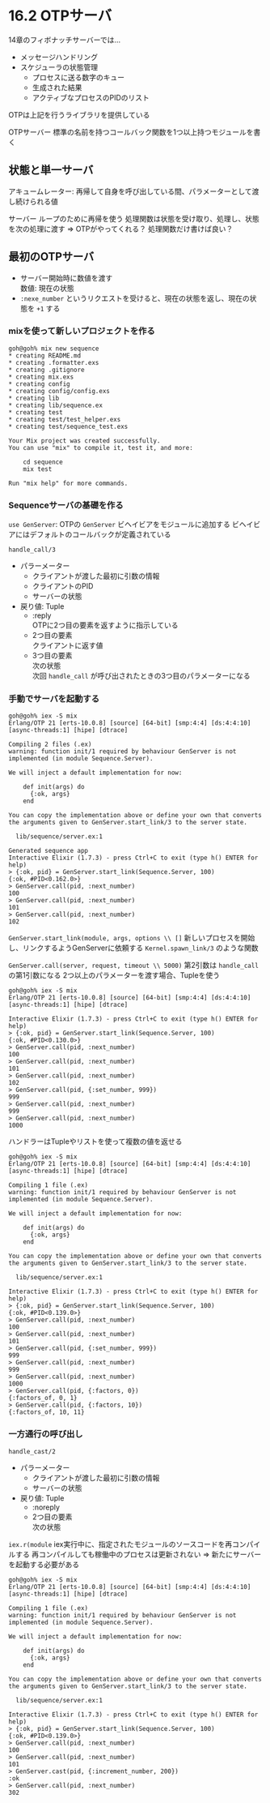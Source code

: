 # 16.2 OTPサーバ

14章のフィボナッチサーバーでは…
- メッセージハンドリング
- スケジューラの状態管理
    - プロセスに送る数字のキュー
    - 生成された結果
    - アクティブなプロセスのPIDのリスト

OTPは上記を行うライブラリを提供している

OTPサーバー
標準の名前を持つコールバック関数を1つ以上持つモジュールを書く

## 状態と単一サーバ

アキュームレーター: 再帰して自身を呼び出している間、パラメーターとして渡し続けられる値

サーバー
ループのために再帰を使う
処理関数は状態を受け取り、処理し、状態を次の処理に渡す
=>
OTPがやってくれる？
処理関数だけ書けば良い？

## 最初のOTPサーバ

- サーバー開始時に数値を渡す  
    数値: 現在の状態
- `:nexe_number` というリクエストを受けると、現在の状態を返し、現在の状態を `+1` する

### mixを使って新しいプロジェクトを作る

```
goh@goh% mix new sequence
* creating README.md
* creating .formatter.exs
* creating .gitignore
* creating mix.exs
* creating config
* creating config/config.exs
* creating lib
* creating lib/sequence.ex
* creating test
* creating test/test_helper.exs
* creating test/sequence_test.exs

Your Mix project was created successfully.
You can use "mix" to compile it, test it, and more:

    cd sequence
    mix test

Run "mix help" for more commands.
```

### Sequenceサーバの基礎を作る

`use GenServer`:
OTPの `GenServer` ビヘイビアをモジュールに追加する
ビヘイビアにはデフォルトのコールバックが定義されている

`handle_call/3`
- パラーメーター
    - クライアントが渡した最初に引数の情報
    - クライアントのPID
    - サーバーの状態
- 戻り値: Tuple
    - :reply  
        OTPに2つ目の要素を返すように指示している
    - 2つ目の要素  
        クライアントに返す値
    - 3つ目の要素  
        次の状態  
        次回 `handle_call` が呼び出されたときの3つ目のパラメーターになる

### 手動でサーバを起動する

```
goh@goh% iex -S mix
Erlang/OTP 21 [erts-10.0.8] [source] [64-bit] [smp:4:4] [ds:4:4:10] [async-threads:1] [hipe] [dtrace]

Compiling 2 files (.ex)
warning: function init/1 required by behaviour GenServer is not implemented (in module Sequence.Server).

We will inject a default implementation for now:

    def init(args) do
      {:ok, args}
    end

You can copy the implementation above or define your own that converts the arguments given to GenServer.start_link/3 to the server state.

  lib/sequence/server.ex:1

Generated sequence app
Interactive Elixir (1.7.3) - press Ctrl+C to exit (type h() ENTER for help)
> {:ok, pid} = GenServer.start_link(Sequence.Server, 100)
{:ok, #PID<0.162.0>}
> GenServer.call(pid, :next_number)
100
> GenServer.call(pid, :next_number)
101
> GenServer.call(pid, :next_number)
102
```

`GenServer.start_link(module, args, options \\ []`
新しいプロセスを開始し、リンクするようGenServerに依頼する
`Kernel.spawn_link/3` のような関数

`GenServer.call(server, request, timeout \\ 5000)`
第2引数は `handle_call` の第1引数になる
2つ以上のパラメーターを渡す場合、Tupleを使う

```
goh@goh% iex -S mix
Erlang/OTP 21 [erts-10.0.8] [source] [64-bit] [smp:4:4] [ds:4:4:10] [async-threads:1] [hipe] [dtrace]

Interactive Elixir (1.7.3) - press Ctrl+C to exit (type h() ENTER for help)
> {:ok, pid} = GenServer.start_link(Sequence.Server, 100)
{:ok, #PID<0.130.0>}
> GenServer.call(pid, :next_number)
100
> GenServer.call(pid, :next_number)
101
> GenServer.call(pid, :next_number)
102
> GenServer.call(pid, {:set_number, 999})
999
> GenServer.call(pid, :next_number)
999
> GenServer.call(pid, :next_number)
1000
```

ハンドラーはTupleやリストを使って複数の値を返せる

```
goh@goh% iex -S mix
Erlang/OTP 21 [erts-10.0.8] [source] [64-bit] [smp:4:4] [ds:4:4:10] [async-threads:1] [hipe] [dtrace]

Compiling 1 file (.ex)
warning: function init/1 required by behaviour GenServer is not implemented (in module Sequence.Server).

We will inject a default implementation for now:

    def init(args) do
      {:ok, args}
    end

You can copy the implementation above or define your own that converts the arguments given to GenServer.start_link/3 to the server state.

  lib/sequence/server.ex:1

Interactive Elixir (1.7.3) - press Ctrl+C to exit (type h() ENTER for help)
> {:ok, pid} = GenServer.start_link(Sequence.Server, 100)
{:ok, #PID<0.139.0>}
> GenServer.call(pid, :next_number)
100
> GenServer.call(pid, :next_number)
101
> GenServer.call(pid, {:set_number, 999})
999
> GenServer.call(pid, :next_number)
999
> GenServer.call(pid, :next_number)
1000
> GenServer.call(pid, {:factors, 0})
{:factors_of, 0, 1}
> GenServer.call(pid, {:factors, 10})
{:factors_of, 10, 11}
```

### 一方通行の呼び出し

`handle_cast/2`
- パラーメーター
    - クライアントが渡した最初に引数の情報
    - サーバーの状態
- 戻り値: Tuple
    - :noreply
    - 2つ目の要素  
        次の状態

`iex.r(module`
iex実行中に、指定されたモジュールのソースコードを再コンパイルする
再コンパイルしても稼働中のプロセスは更新されない
=>
新たにサーバーを起動する必要がある

```
goh@goh% iex -S mix
Erlang/OTP 21 [erts-10.0.8] [source] [64-bit] [smp:4:4] [ds:4:4:10] [async-threads:1] [hipe] [dtrace]

Compiling 1 file (.ex)
warning: function init/1 required by behaviour GenServer is not implemented (in module Sequence.Server).

We will inject a default implementation for now:

    def init(args) do
      {:ok, args}
    end

You can copy the implementation above or define your own that converts the arguments given to GenServer.start_link/3 to the server state.

  lib/sequence/server.ex:1

Interactive Elixir (1.7.3) - press Ctrl+C to exit (type h() ENTER for help)
> {:ok, pid} = GenServer.start_link(Sequence.Server, 100)
{:ok, #PID<0.139.0>}
> GenServer.call(pid, :next_number)
100
> GenServer.call(pid, :next_number)
101
> GenServer.cast(pid, {:increment_number, 200})
:ok
> GenServer.call(pid, :next_number)
302
```


